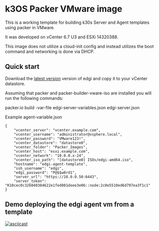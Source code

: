 # k3OS Packer VMware image

This is a working template for building k30s Server and Agent templates using packer in VMware.

It was developed on vCenter 6.7 U3 and ESXi 14320388.

This image does not utilize a cloud-init config and instead utilizes the boot command and networking is done via DHCP.

## Quick start

Download the [latest version](https://github.com/edgi-io/edgi-os/releases/latest) version of edgi and copy it to your vCenter datastore.

Assuming that packer and packer-builder-vware-iso are installed you will run the following commands:

packer.io build -var-file edgi-server-variables.json edgi-server.json

Example agent-variable.json

```
{
    "vcenter_server": "vcenter.example.com",
    "vcenter_username": "administrator@vsphere.local",
    "vcenter_password": "VMware123!",
    "vcenter_datastore": "datastore0",
    "vcenter_folder": "Packer_Images",
    "vcenter_host": "esxi.example.com",
    "vcenter_network": "10.0.0.x-24",
    "vcenter_iso_path": "[datastore0] ISOs/edgi-amd64.iso",
    "hostname": "edgi-agent-template",
    "ssh_username": "edgi",
    "edgi_password": "P@$$w0rd1",
    "server_url": "https://10.0.0.50:6443",
    "server_token": "K10cec0c326040384622e1fed081deee3e06::node:2c0e5510ed6d797ea3f1c1"
}
```

## Demo deploying the edgi agent vm from a template

[![asciicast](https://asciinema.org/a/73CNGRExNUaLDGA545Bczg770.svg)](https://asciinema.org/a/73CNGRExNUaLDGA545Bczg770)
